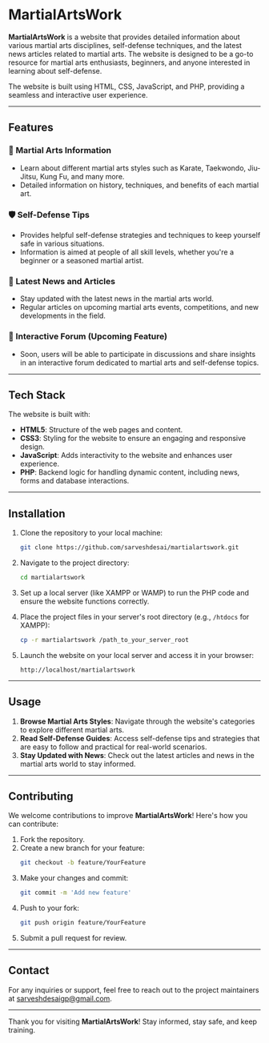 
# MartialArtsWork

**MartialArtsWork** is a website that provides detailed information about various martial arts disciplines, self-defense techniques, and the latest news articles related to martial arts. The website is designed to be a go-to resource for martial arts enthusiasts, beginners, and anyone interested in learning about self-defense. 

The website is built using HTML, CSS, JavaScript, and PHP, providing a seamless and interactive user experience.

---

## Features

### 🥋 Martial Arts Information
- Learn about different martial arts styles such as Karate, Taekwondo, Jiu-Jitsu, Kung Fu, and many more.
- Detailed information on history, techniques, and benefits of each martial art.

### 🛡️ Self-Defense Tips
- Provides helpful self-defense strategies and techniques to keep yourself safe in various situations.
- Information is aimed at people of all skill levels, whether you're a beginner or a seasoned martial artist.

### 📰 Latest News and Articles
- Stay updated with the latest news in the martial arts world.
- Regular articles on upcoming martial arts events, competitions, and new developments in the field.

### 💬 Interactive Forum (Upcoming Feature)
- Soon, users will be able to participate in discussions and share insights in an interactive forum dedicated to martial arts and self-defense topics.

---

## Tech Stack

The website is built with:

- **HTML5**: Structure of the web pages and content.
- **CSS3**: Styling for the website to ensure an engaging and responsive design.
- **JavaScript**: Adds interactivity to the website and enhances user experience.
- **PHP**: Backend logic for handling dynamic content, including news, forms and database interactions.

---

## Installation

1. Clone the repository to your local machine:
   ```bash
   git clone https://github.com/sarveshdesai/martialartswork.git
   ```
2. Navigate to the project directory:
   ```bash
   cd martialartswork
   ```
3. Set up a local server (like XAMPP or WAMP) to run the PHP code and ensure the website functions correctly.

4. Place the project files in your server's root directory (e.g., `/htdocs` for XAMPP):
   ```bash
   cp -r martialartswork /path_to_your_server_root
   ```

5. Launch the website on your local server and access it in your browser:
   ```
   http://localhost/martialartswork
   ```

---

## Usage

1. **Browse Martial Arts Styles**: Navigate through the website's categories to explore different martial arts.
2. **Read Self-Defense Guides**: Access self-defense tips and strategies that are easy to follow and practical for real-world scenarios.
3. **Stay Updated with News**: Check out the latest articles and news in the martial arts world to stay informed.

---

## Contributing

We welcome contributions to improve **MartialArtsWork**! Here's how you can contribute:

1. Fork the repository.
2. Create a new branch for your feature:
   ```bash
   git checkout -b feature/YourFeature
   ```
3. Make your changes and commit:
   ```bash
   git commit -m 'Add new feature'
   ```
4. Push to your fork:
   ```bash
   git push origin feature/YourFeature
   ```
5. Submit a pull request for review.

---

## Contact

For any inquiries or support, feel free to reach out to the project maintainers at sarveshdesaigp@gmail.com.

---

Thank you for visiting **MartialArtsWork**! Stay informed, stay safe, and keep training.
